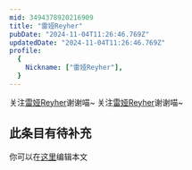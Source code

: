 ```yaml
---
mid: 3494378920216909
title: "雷娅Reyher"
pubDate: "2024-11-04T11:26:46.769Z"
updatedDate: "2024-11-04T11:26:46.769Z"
profile:
  {
    Nickname: ["雷娅Reyher"],
  }
---
```


关注[雷娅Reyher](https://space.bilibili.com/3494378920216909)谢谢喵~ 关注[雷娅Reyher](https://space.bilibili.com/3494378920216909)谢谢喵~

## 此条目有待补充
你可以在[这里](https://github.com/Yuhanawa/VTuber.ICU/edit/master/src/content/v/雷娅Reyher/index.md)编辑本文

